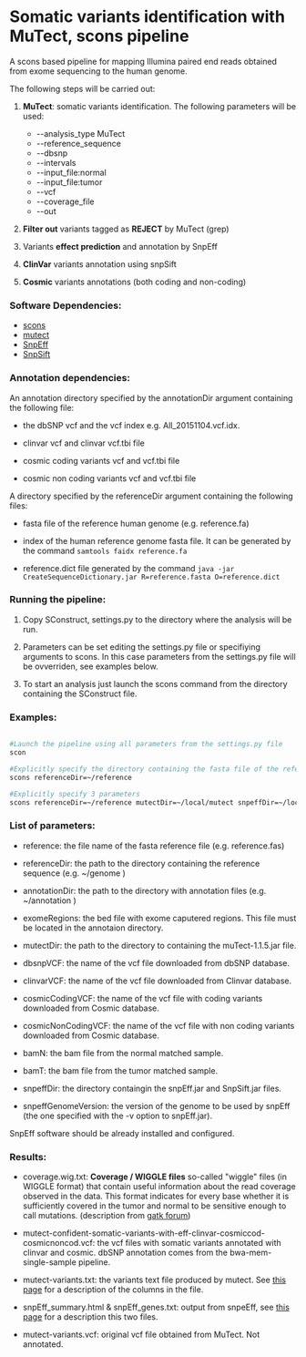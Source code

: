 # Somatic variants identification with MuTect, scons pipeline

A scons based pipeline for mapping Illumina paired end reads obtained from exome sequencing to the human genome.

The following steps will be carried out:

1. **MuTect**: somatic variants identification. The following parameters will be used:
    * --analysis_type MuTect
    * --reference_sequence
    * --dbsnp
    * --intervals
    * --input_file:normal
    * --input_file:tumor
    * --vcf
    * --coverage_file
    * --out

2. **Filter out** variants tagged as **REJECT** by MuTect (grep)

3. Variants **effect prediction** and annotation by SnpEff

4. **ClinVar** variants annotation using snpSift

5. **Cosmic** variants annotations (both coding and non-coding)

### Software Dependencies:
* [scons](http://scons.org/)
* [mutect](https://www.broadinstitute.org/cancer/cga/mutect)
* [SnpEff](http://snpeff.sourceforge.net/)
* [SnpSift](http://snpeff.sourceforge.net/SnpSift.html)


### Annotation dependencies:

An annotation directory specified by the annotationDir argument containing the following file:

* the dbSNP vcf and the vcf index e.g. All_20151104.vcf.idx.

* clinvar vcf and clinvar vcf.tbi file

* cosmic coding variants vcf and vcf.tbi file

* cosmic non coding variants vcf and vcf.tbi file

A directory specified by the referenceDir argument containing the following files:

* fasta file of the reference human genome (e.g. reference.fa)

* index of the human reference genome fasta file. It can be generated by the command `samtools faidx reference.fa`

* reference.dict file generated by the command `java -jar CreateSequenceDictionary.jar R=reference.fasta O=reference.dict ` 





### Running the pipeline:


1. Copy SConstruct, settings.py to the directory where the analysis will be run.

2. Parameters can be set editing the settings.py file or specifiying arguments to scons. In this case parameters from the settings.py file will be ovverriden, see examples below.

2. To start an analysis just launch the scons command from the directory containing the SConstruct file. 


### Examples:

```bash

#Launch the pipeline using all parameters from the settings.py file
scon

#Explicitly specify the directory containing the fasta file of the reference genome
scons referenceDir=~/reference

#Explicitly specify 3 parameters
scons referenceDir=~/reference mutectDir=~/local/mutect snpeffDir=~/local/snpEFF

```


### List of parameters:

* reference:  the file name of the fasta reference file (e.g. reference.fas)

* referenceDir: the path to the directory containing the reference sequence (e.g. ~/genome ) 

* annotationDir: the path to the directory with annotation files (e.g. ~/annotation )

* exomeRegions: the bed file with exome caputered regions. This file must be located in the annotaion directory.

* mutectDir: the path to the directory to containing the muTect-1.1.5.jar file.

* dbsnpVCF: the name of the vcf file downloaded from dbSNP database.

* clinvarVCF: the name of the vcf file downloaded from Clinvar database.

* cosmicCodingVCF: the name of the vcf file with coding variants downloaded from Cosmic database.

* cosmicNonCodingVCF: the name of the vcf file with non coding variants downloaded from Cosmic database.

* bamN: the bam file from the normal matched sample.

* bamT: the bam file from the tumor matched sample.

* snpeffDir: the directory containgin the snpEff.jar and SnpSift.jar files.

* snpeffGenomeVersion: the version of the genome to be used by snpEff (the one specified with the -v option to snpEff.jar).

SnpEff software should be already installed and configured.


### Results:

* coverage.wig.txt: **Coverage / WIGGLE files** so-called "wiggle" files (in WIGGLE format) that contain useful information about the read coverage observed in the data. This format indicates for every base whether it is sufficiently covered in the tumor and normal to be sensitive enough to call mutations. (description from [gatk forum](http://gatkforums.broadinstitute.org/gatk/discussion/4231/what-is-the-output-of-mutect-and-how-should-i-interpret-it))

* mutect-confident-somatic-variants-with-eff-clinvar-cosmiccod-cosmicnoncod.vcf: the vcf files with somatic variants annotated with clinvar and cosmic. dbSNP annotation comes from the bwa-mem-single-sample pipeline. 

* mutect-variants.txt: the variants text file produced by mutect. See [this page](http://gatkforums.broadinstitute.org/gatk/discussion/4231/what-is-the-output-of-mutect-and-how-should-i-interpret-it) for a description of the columns in the file.

* snpEff_summary.html & snpEff_genes.txt: output from snpeEff, see [this page](http://snpeff.sourceforge.net/SnpEff_manual.html#outputSummary) for a description this two files.

* mutect-variants.vcf: original vcf file obtained from MuTect. Not annotated.
